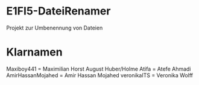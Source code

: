 # E1FI5-DateiRenamer
Projekt zur Umbenennung von Dateien

# Klarnamen 
Maxiboy441 = Maximilian Horst August Huber/Holme
Atifa = Atefe Ahmadi
AmirHassanMojahed = Amir Hassan Mojahed
veronikaITS = Veronika Wolff
